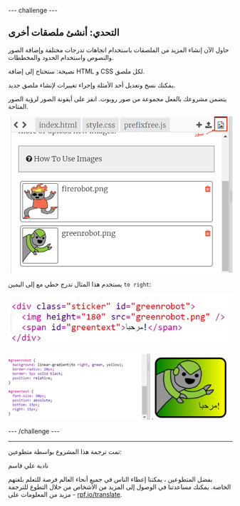 --- challenge ---

## التحدي: أنشئ ملصقات أخرى

حاول الآن إنشاء المزيد من الملصقات باستخدام اتجاهات تدرجات مختلفة وإضافة الصور والنصوص واستخدام الحدود والمخططات.

نصيحة: ستحتاج إلى إضافة HTML و CSS لكل ملصق.

يمكنك نسخ وتعديل أحد الأمثلة وإجراء تغييرات لإنشاء ملصق جديد.

يتضمن مشروعك بالفعل مجموعة من صور روبوت. انقر على أيقونة الصور لرؤية الصور المتاحة.

![لقطة الشاشة](images/stickers-images.png)

يستخدم هذا المثال تدرج خطي مع إلى اليمين `to right`:

![لقطة الشاشة](images/stickers-green-html.png)

![لقطة الشاشة](images/stickers-green-style.png)

--- /challenge ---


***
تمت ترجمة هذا المشروع بواسطة متطوعين:

نادية علي قاسم

بفضل المتطوعين ، يمكننا إعطاء الناس في جميع أنحاء العالم فرصة للتعلم بلغتهم الخاصة. يمكنك مساعدتنا في الوصول إلى المزيد من الأشخاص من خلال التطوع للترجمة - مزيد من المعلومات على [rpf.io/translate](https://rpf.io/translate).
